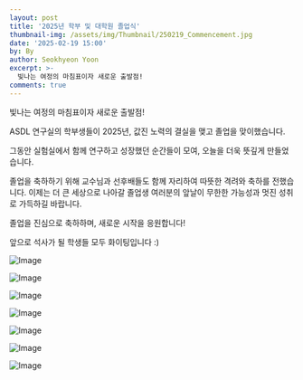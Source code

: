 ```yaml
---
layout: post
title: '2025년 학부 및 대학원 졸업식'
thumbnail-img: /assets/img/Thumbnail/250219_Commencement.jpg
date: '2025-02-19 15:00'
by: By
author: Seokhyeon Yoon
excerpt: >-
  빛나는 여정의 마침표이자 새로운 출발점!
comments: true
---
```

빛나는 여정의 마침표이자 새로운 출발점!

ASDL 연구실의 학부생들이 2025년, 값진 노력의 결실을 맺고 졸업을 맞이했습니다.

그동안 실험실에서 함께 연구하고 성장했던 순간들이 모여, 오늘을 더욱 뜻깊게 만들었습니다.

졸업을 축하하기 위해 교수님과 선후배들도 함께 자리하여 따뜻한 격려와 축하를 전했습니다.
이제는 더 큰 세상으로 나아갈 졸업생 여러분의 앞날이 무한한 가능성과 멋진 성취로 가득하길 바랍니다.

졸업을 진심으로 축하하며, 새로운 시작을 응원합니다!

앞으로 석사가 될 학생들 모두 화이팅입니다 :)

![Image](https://github.com/user-attachments/assets/49c351c9-c95a-496e-865b-8d73a2b5ac3d)

![Image](https://github.com/user-attachments/assets/3c95c9a6-c2ab-483d-b7b2-af4b19a4a323)

![Image](https://github.com/user-attachments/assets/b06e1f64-a31c-4996-8c4c-0d1d223f667d)

![Image](https://github.com/user-attachments/assets/973e1114-88a2-4f89-adb4-6e052d221b01)

![Image](https://github.com/user-attachments/assets/f8969d2e-48dd-40bd-87f5-a86292dd8bd4)

![Image](https://github.com/user-attachments/assets/f4532d57-fccc-4a6a-af66-ac85833e408d)

![Image](https://github.com/user-attachments/assets/2de19be7-dae0-427f-9241-1c80996fb7dd)

